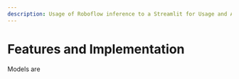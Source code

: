 ```yaml
---
description: Usage of Roboflow inference to a Streamlit for Usage and Availability
---
```


# Features and Implementation

Models are&#x20;
